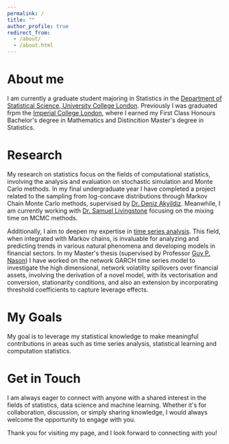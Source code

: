 ```yaml
---
permalink: /
title: ""
author_profile: true
redirect_from: 
  - /about/
  - /about.html
---
```


About me
==
I am currently a graduate student majoring in Statistics in the [Department of Statistical Science, University College London](https://www.ucl.ac.uk/mathematical-physical-sciences/statistics). Previously I was graduated frpm the [Imperial College London](https://www.imperial.ac.uk/mathematics/), where I earned my First Class Honours Bachelor's degree in Mathematics and Distincition Master's degree in Statistics.

Research
==
My research on statistics focus on the fields of computational statistics, involving the analysis and evaluation on stochastic simulation and Monte Carlo methods. In my final undergraduate year I have completed a project related to the sampling from log-concave distributions through Markov Chain Monte Carlo methods, supervised by [Dr. Deniz Akyildiz](https://akyildiz.me/). Meanwhile, I am currently working with [Dr. Samuel Livingstone](https://samueljlivingstone.wixsite.com/webpage) focusing on the mixing time on MCMC methods.

Additionally, I aim to deepen my expertise in [time series analysis](https://en.wikipedia.org/wiki/Time_series). This field, when integrated with Markov chains, is invaluable for analyzing and predicting trends in various natural phenomena and developing models in financial sectors. In my Master's thesis (supervised by Professor [Guy P. Nason](https://profiles.imperial.ac.uk/g.nason/about)) I have worked on the network GARCH time series model to investigate the high dimensional, network volatility spillovers over financial assets, involving the derivation of a novel model, with its vectorisation and conversion, stationarity conditions, and also an extension by incorporating threshold coefficients to capture leverage effects.

My Goals
==
My goal is to leverage my statistical knowledge to make meaningful contributions in areas such as time series analysis, statistical learning and computation statistics.

Get in Touch
==
I am always eager to connect with anyone with a shared interest in the fields of statistics, data science and machine learning. Whether it's for collaboration, discussion, or simply sharing knowledge, I would always welcome the opportunity to engage with you.


Thank you for visiting my page, and I look forward to connecting with you!
